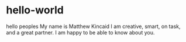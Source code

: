 # hello-world
hello peoples
My name is Matthew Kincaid
I am creative, smart, on task, and a great partner. I am happy to be able to know about you.
